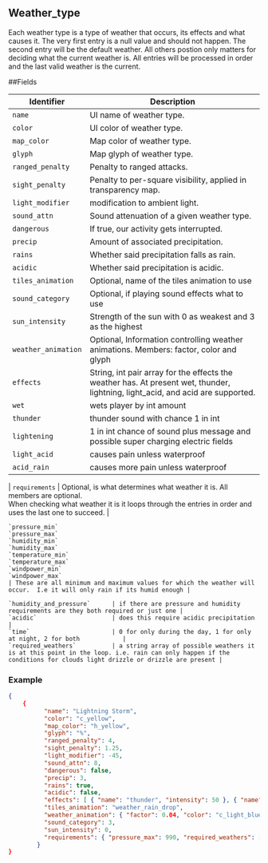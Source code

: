## Weather_type

Each weather type is a type of weather that occurs, its effects and what causes it.  The very first entry 
is a null value and should not happen.  The second entry will be the default weather.  All others postion only
 matters for deciding what the current weather is.  All entries will be processed in order and the last valid
 weather is the current.


##Fields

|     Identifier                 |                              Description                              |
| ------------------------------ | --------------------------------------------------------------------- |
| `name`                         | UI name of weather type.                                              |
| `color`                        | UI color of weather type.                                             |
| `map_color`                    | Map color of weather type.                                            |
| `glyph`                        | Map glyph of weather type.                                            |
| `ranged_penalty`               | Penalty to ranged attacks.                                            |
| `sight_penalty`                | Penalty to per-square visibility, applied in transparency map.        |
| `light_modifier`               | modification to ambient light.                                        |
| `sound_attn`                   | Sound attenuation of a given weather type.                            |
| `dangerous`                    | If true, our activity gets interrupted.                               |
| `precip`                       | Amount of associated precipitation.                                   |
| `rains`                        | Whether said precipitation falls as rain.                             |
| `acidic`                       | Whether said precipitation is acidic.                                 |
| `tiles_animation`              | Optional, name of the tiles animation to use                          |
| `sound_category`               | Optional, if playing sound effects what to use                        |
| `sun_intensity`                | Strength of the sun with 0 as weakest and 3 as the highest            |
| `weather_animation`            | Optional, Information controlling weather animations.  Members: factor, color and glyph |
| `effects`                      | String, int pair array for the effects the weather has.  At present wet, thunder, lightning, light_acid, and acid are supported. |  
	`wet`                         | wets player by int amount
	`thunder`                     | thunder sound with chance 1 in int
	`lightening`                  | 1 in int chance of sound plus message and possible super charging electric fields
	`light_acid`                  | causes pain unless waterproof
	`acid_rain`                   | causes more pain unless waterproof

| `requirements`                 | Optional, is what determines what weather it is.  All members are optional.  
	When checking what weather it is it loops through the entries in order and uses the last one to succeed. |
	
	`pressure_min`
	`pressure_max`
	`humidity_min`
	`humidity_max`
	`temperature_min`
	`temperature_max`
	`windpower_min`
	`windpower_max`
	| These are all minimum and maximum values for which the weather will occur.  I.e it will only rain if its humid enough |
	
	`humidity_and_pressure`      | if there are pressure and humidity requirements are they both required or just one |
	`acidic`                     | does this require acidic precipitation                                |
	`time`                       | 0 for only during the day, 1 for only at night, 2 for both            |
	`required_weathers`          | a string array of possible weathers it is at this point in the loop. i.e. rain can only happen if the conditions for clouds light drizzle or drizzle are present |


### Example

```json
{
	{
          "name": "Lightning Storm",
          "color": "c_yellow",
          "map_color": "h_yellow",
          "glyph": "%",
          "ranged_penalty": 4,
          "sight_penalty": 1.25,
          "light_modifier": -45,
          "sound_attn": 8,
          "dangerous": false,
          "precip": 3,
          "rains": true,
          "acidic": false,
          "effects": [ { "name": "thunder", "intensity": 50 }, { "name": "lightning", "intensity": 600 } ],
          "tiles_animation": "weather_rain_drop",
          "weather_animation": { "factor": 0.04, "color": "c_light_blue", "glyph": "," },
          "sound_category": 3,
          "sun_intensity": 0,
          "requirements": { "pressure_max": 990, "required_weathers": [ "Thunder Storm" ] }
        }
}
```
